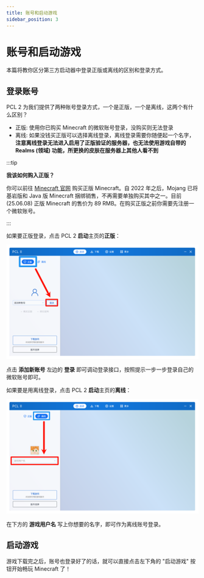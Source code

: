 ```yaml
---
title: 账号和启动游戏
sidebar_position: 3
---
```

# 账号和启动游戏

本篇将教你区分第三方启动器中登录正版或离线的区别和登录方式。

## 登录账号

PCL 2 为我们提供了两种账号登录方式，一个是正版，一个是离线，这两个有什么区别？

* 正版: 使用你已购买 Minecraft 的微软账号登录，没购买则无法登录
* 离线: 如果没钱买正版可以选择离线登录，离线登录需要你随便起一个名字，**注意离线登录无法进入启用了正版验证的服务器，也无法使用游戏自带的 Realms (领域) 功能，所更换的皮肤在服务器上其他人看不到**

:::tip

**我该如何购入正版？**

你可以前往 [Minecraft 官网](https://minecraft.net) 购买正版 Minecraft。自 2022 年之后，Mojang 已将基岩版和 Java 版 Minecraft 捆绑销售，不再需要单独购买其中之一。目前 (25.06.08) 正版 Minecraft 的售价为 89 RMB。在购买正版之前你需要先注册一个微软账号。

:::

如果要正版登录，点击 PCL 2 **启动**主页的**正版**：

![pcl2-online-auth](./assets/pcl2-online-auth.png)

点击 **添加新账号** 左边的 **登录** 即可调动登录接口，按照提示一步一步登录自己的微软账号即可。

如果要是用离线登录，点击 PCL 2 **启动**主页的**离线**：

![pcl2-offline-auth](./assets/pcl2-offline-auth.png)

在下方的 **游戏用户名** 写上你想要的名字，即可作为离线账号登录。

## 启动游戏

游戏下载完之后，账号也登录好了的话，就可以直接点击左下角的 "启动游戏" 按钮开始畅玩 Minecraft 了！